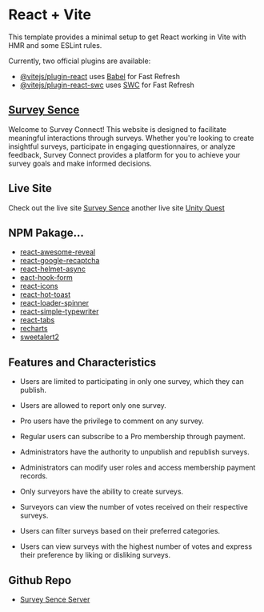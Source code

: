 # React + Vite

This template provides a minimal setup to get React working in Vite with HMR and some ESLint rules.

Currently, two official plugins are available:

- [@vitejs/plugin-react](https://github.com/vitejs/vite-plugin-react/blob/main/packages/plugin-react/README.md) uses [Babel](https://babeljs.io/) for Fast Refresh
- [@vitejs/plugin-react-swc](https://github.com/vitejs/vite-plugin-react-swc) uses [SWC](https://swc.rs/) for Fast Refresh


## [Survey Sence](https://survey-app-w3.firebaseapp.com)

Welcome to Survey Connect! This website is designed to facilitate meaningful interactions through surveys. Whether you're looking to create insightful surveys, participate in engaging questionnaires, or analyze feedback, Survey Connect provides a platform for you to achieve your survey goals and make informed decisions.

## Live Site

 Check out the live site [Survey Sence](https://survey-app-w3.firebaseapp.com)
 another live site [Unity Quest](https://survey-app-w3.web.app)
## NPM Pakage...
- [react-awesome-reveal](https://www.npmjs.com/package/react-awesome-reveal)
- [react-google-recaptcha](https://www.npmjs.com/package/react-google-recaptcha)
- [react-helmet-async](https://www.npmjs.com/package/react-helmet-async)
- [eact-hook-form](https://www.npmjs.com/package/react-hook-form)
- [react-icons](https://www.npmjs.com/package/react-hot-toast)
- [react-hot-toast](https://www.npmjs.com/package/react-icons)
- [react-loader-spinner](https://www.npmjs.com/package/react-loader-spinner)
- [react-simple-typewriter](https://www.npmjs.com/package/react-simple-typewriter)
- [react-tabs](https://www.npmjs.com/package/react-tabs)
- [recharts](https://www.npmjs.com/package/recharts)
- [sweetalert2](https://www.npmjs.com/package/sweetalert2)
## Features and Characteristics

- Users are limited to participating in only one survey, which they can publish.

- Users are allowed to report only one survey.

- Pro users have the privilege to comment on any survey.

- Regular users can subscribe to a Pro membership through payment.

- Administrators have the authority to unpublish and republish surveys.

- Administrators can modify user roles and access membership payment records.

- Only surveyors have the ability to create surveys.

- Surveyors can view the number of votes received on their respective surveys.

- Users can filter surveys based on their preferred categories.

- Users can view surveys with the highest number of votes and express their preference by liking or disliking surveys.

## Github Repo 
- [Survey Sence Server](https://github.com/reduanhaiderrifat/survey-app-server)